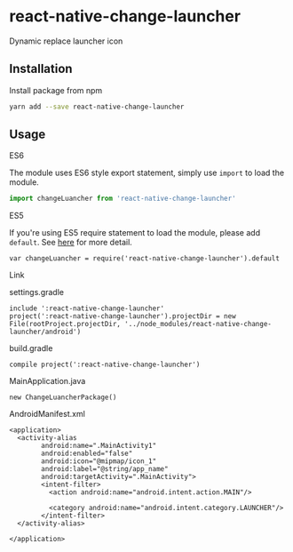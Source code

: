 # react-native-change-launcher
Dynamic replace launcher icon
## Installation

Install package from npm

```sh
yarn add --save react-native-change-launcher
```

## Usage

ES6

The module uses ES6 style export statement, simply use `import` to load the module.

```js
import changeLuancher from 'react-native-change-launcher'
```

ES5

If you're using ES5 require statement to load the module, please add `default`. See [here](https://github.com/wkh237/react-native-fetch-blob/wiki/Trouble-Shooting#rnfetchblobfetch-is-not-a-function) for more detail.

```
var changeLuancher = require('react-native-change-launcher').default
```
Link

settings.gradle

```
include ':react-native-change-launcher'
project(':react-native-change-launcher').projectDir = new File(rootProject.projectDir, '../node_modules/react-native-change-launcher/android')
```

build.gradle

```
compile project(':react-native-change-launcher')
```

MainApplication.java

```
new ChangeLuancherPackage()
```

AndroidManifest.xml

```
<application>
  <activity-alias
        android:name=".MainActivity1"
        android:enabled="false"
        android:icon="@mipmap/icon_1"
        android:label="@string/app_name"
        android:targetActivity=".MainActivity">
        <intent-filter>
          <action android:name="android.intent.action.MAIN"/>

          <category android:name="android.intent.category.LAUNCHER"/>
        </intent-filter>
  </activity-alias>

</application>
```
